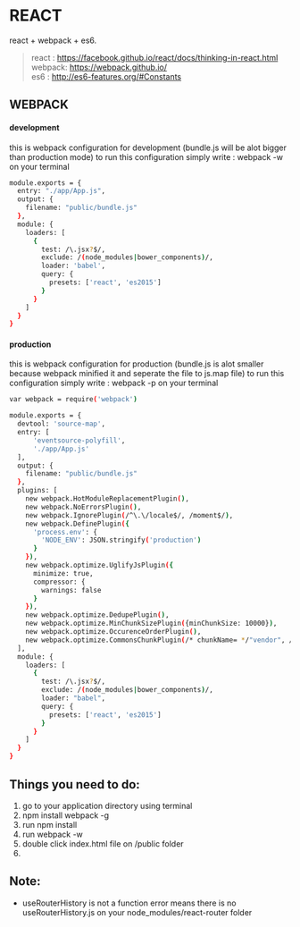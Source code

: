# REACT
react + webpack + es6.

> react  : https://facebook.github.io/react/docs/thinking-in-react.html  
> webpack: https://webpack.github.io/   
> es6    : http://es6-features.org/#Constants

## WEBPACK
#### development
this is webpack configuration for development (bundle.js will be alot bigger than production mode) to run this configuration simply write : webpack -w on your terminal
```sh
module.exports = {
  entry: "./app/App.js",
  output: {
    filename: "public/bundle.js"
  },
  module: {
    loaders: [
      {
        test: /\.jsx?$/,
        exclude: /(node_modules|bower_components)/,
        loader: 'babel',
        query: {
          presets: ['react', 'es2015']
        }
      }
    ]
  }
}
```

#### production
this is webpack configuration for production (bundle.js is alot smaller because webpack minified it and seperate the file to js.map file) to run this configuration simply write : webpack -p on your terminal
```sh
var webpack = require('webpack')

module.exports = {
  devtool: 'source-map',
  entry: [
      'eventsource-polyfill',
      './app/App.js'
  ],
  output: {
    filename: "public/bundle.js"
  },
  plugins: [
    new webpack.HotModuleReplacementPlugin(),
    new webpack.NoErrorsPlugin(),
    new webpack.IgnorePlugin(/^\.\/locale$/, /moment$/),
    new webpack.DefinePlugin({
      'process.env': {
        'NODE_ENV': JSON.stringify('production')
      }
    }),
    new webpack.optimize.UglifyJsPlugin({
      minimize: true,
      compressor: {
        warnings: false
      }
    }),
    new webpack.optimize.DedupePlugin(),
    new webpack.optimize.MinChunkSizePlugin({minChunkSize: 10000}),
    new webpack.optimize.OccurenceOrderPlugin(),
    new webpack.optimize.CommonsChunkPlugin(/* chunkName= */"vendor", /* filename= */"public/vendor.bundle.js")
  ],
  module: {
    loaders: [
      {
        test: /\.jsx?$/,
        exclude: /(node_modules|bower_components)/,
        loader: "babel",
        query: {
          presets: ['react', 'es2015']
        }
      }
    ]
  }
}
```
## Things you need to do:
1. go to your application directory using terminal  
2. npm install webpack -g
2. run npm install
3. run webpack -w
4. double click index.html file on /public folder
5. 

## Note:
- useRouterHistory is not a function error means there is no useRouterHistory.js on your node_modules/react-router folder
